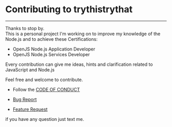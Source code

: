 # Contributing to trythistrythat

___

Thanks to stop by.  
This is a personal project I'm working on to improve my knowledge of the Node.js and to achieve these Certifications:

- OpenJS Node.js Application Developer
- OpenJS Node.js Services Developer

Every contribution can give me ideas, hints and clarification related to JavaScript and Node.js

Feel free and welcome to contribute.

- Follow the [CODE OF CONDUCT](https://github.com/simonedelpopolo/trythistrythat/blob/main/.github/CODE_OF_CONDUCT.md)

- [Bug Report](https://github.com/simonedelpopolo/trythistrythat/blob/main/.github/ISSUE_TEMPLATE/bug_report.md)

- [Feature Request](https://github.com/simonedelpopolo/trythistrythat/blob/main/.github/ISSUE_TEMPLATE/feature_request.md)

if you have any question just text me.
